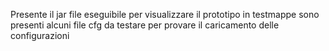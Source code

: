 Presente il jar file eseguibile per visualizzare il prototipo
in testmappe sono presenti alcuni file cfg da testare per provare il caricamento delle configurazioni
